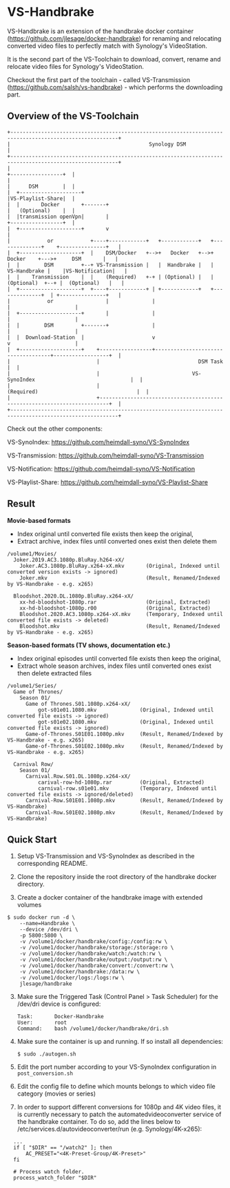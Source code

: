 VS-Handbrake
=========

VS-Handbrake is an extension of the handbrake docker container (https://github.com/jlesage/docker-handbrake) for renaming and relocating converted video files to perfectly match with Synology's VideoStation.

It is the second part of the VS-Toolchain to download, convert, rename and relocate video files for Synology's VideoStation.

Checkout the first part of the toolchain - called VS-Transmission (https://github.com/salsh/vs-handbrake) - which performs the downloading part.

## Overview of the VS-Toolchain
```
+---------------------------------------------------------------------------------------------------------+
|                                             Synology DSM                                                |
+---------------------------------------------------------------------------------------------------------+
|                                                                                    +-----------------+  |
|                                                                                    |      DSM        |  |
|  +--------------------+                                                            |VS-Playlist-Share|  |
|  |       Docker       +-------+                                                    |   (Optional)    |  |
|  |transmission openVpn|       |                                                    +-----------------+  |
|  +--------------------+       v                                                                         |
|            or            +----+------------+   +------------+   +--------------+    +---------------+   |
|  +--------------------+  |    DSM/Docker   +-->+   Docker   +-->+    Docker    +--->+     DSM       |   |
|  |        DSM         +--+ VS-Transmission |   |  Handbrake |   | VS-Handbrake |    |VS-Notification|   |
|  |    Transmission    |  |    (Required)   +-+ | (Optional) |   |  (Optional)  +--+ |  (Optional)   |   |
|  +--------------------+  +----+------------+ | +------------+   +--------------+  | +---------------+   |
|            or                 |              |                                    |                     |
|  +--------------------+       |              |                                    |                     |
|  |        DSM         +-------+              |                                    |                     |
|  |  Download-Station  |                      v                                    v                     |
|  +--------------------+    +-----------------+------------------------------------+------------------+  |
|                            |                                DSM Task                                 |  |
|                            |                              VS-SynoIndex                               |  |
|                            |                               (Required)                                |  |
|                            +-------------------------------------------------------------------------+  |
+---------------------------------------------------------------------------------------------------------+
```


Check out the other components:


VS-SynoIndex:      https://github.com/heimdall-syno/VS-SynoIndex

VS-Transmission:   https://github.com/heimdall-syno/VS-Transmission

VS-Notification:   https://github.com/heimdall-syno/VS-Notification

VS-Playlist-Share: https://github.com/heimdall-syno/VS-Playlist-Share

## Result

**Movie-based formats**
- Index original until converted file exists then keep the original,
- Extract archive, index files until converted ones exist then delete them

```
/volume1/Movies/
  Joker.2019.AC3.1080p.BluRay.h264-xX/
    Joker.AC3.1080p.BluRay.x264-xX.mkv       (Original, Indexed until converted version exists -> ignored)
    Joker.mkv                                (Result, Renamed/Indexed by VS-Handbrake - e.g. x265)

  Bloodshot.2020.DL.1080p.BluRay.x264-xX/
    xx-hd-bloodshot-1080p.rar                (Original, Extracted)
    xx-hd-bloodshot-1080p.r00                (Original, Extracted)
    Bloodshot.2020.AC3.1080p.x264-xX.mkv     (Temporary, Indexed until converted file exists -> deleted)
    Bloodshot.mkv                            (Result, Renamed/Indexed by VS-Handbrake - e.g. x265)
```

**Season-based formats (TV shows, documentation etc.)**
- Index original episodes until converted file exists then keep the original,
- Extract whole season archives, index files until converted ones exist then delete extracted files

```
/volume1/Series/
  Game of Thrones/
    Season 01/
      Game of Thrones.S01.1080p.x264-xX/
          got-s01e01.1080.mkv              (Original, Indexed until converted file exists -> ignored)
          got-s01e02.1080.mkv              (Original, Indexed until converted file exists -> ignored)
      Game-of-Thrones.S01E01.1080p.mkv     (Result, Renamed/Indexed by VS-Handbrake - e.g. x265)
      Game-of-Thrones.S01E02.1080p.mkv     (Result, Renamed/Indexed by VS-Handbrake - e.g. x265)

  Carnival Row/
    Season 01/
      Carnival.Row.S01.DL.1080p.x264-xX/
          carival-row-hd-1080p.rar         (Original, Extracted)
          carnival-row.s01e01.mkv          (Temporary, Indexed until converted file exists -> ignored/deleted)
      Carnival-Row.S01E01.1080p.mkv        (Result, Renamed/Indexed by VS-Handbrake)
      Carnival-Row.S01E02.1080p.mkv        (Result, Renamed/Indexed by VS-Handbrake)
```

## Quick Start

1. Setup VS-Transmission and VS-SynoIndex as described in the corresponding README.

2. Clone the repository inside the root directory of the handbrake docker directory.

3. Create a docker container of the handbrake image with extended volumes
```
$ sudo docker run -d \
    --name=Handbrake \
    --device /dev/dri \
    -p 5800:5800 \
    -v /volume1/docker/handbrake/config:/config:rw \
    -v /volume1/docker/handbrake/storage:/storage:ro \
    -v /volume1/docker/handbrake/watch:/watch:rw \
    -v /volume1/docker/handbrake/output:/output:rw \
    -v /volume1/docker/handbrake/convert:/convert:rw \
    -v /volume1/docker/handbrake:/data:rw \
    -v /volume1/docker/logs:/logs:rw \
    jlesage/handbrake
```

3. Make sure the Triggered Task (Control Panel > Task Scheduler) for the /dev/dri device is configured:
	```
    Task:       Docker-Handbrake
    User:       root
    Command:    bash /volume1/docker/handbrake/dri.sh
    ```

4. Make sure the container is up and running. If so install all dependencies:
    ```
    $ sudo ./autogen.sh
    ```

5. Edit the port number according to your VS-SynoIndex configuration in `post_conversion.sh`

6. Edit the config file to define which mounts belongs to which video file category (movies or series)

7. In order to support different conversions for 1080p and 4K video files, it is currently necessary to
   patch the automatedvideoconverter service of the handbrake container. To do so, add the lines below
   to /etc/services.d/autovideoconverter/run (e.g. Synology/4K-x265):
```
  ...
  if [ "$DIR" == "/watch2" ]; then
      AC_PRESET="<4K-Preset-Group/4K-Preset>"
  fi

  # Process watch folder.
  process_watch_folder "$DIR"
```
